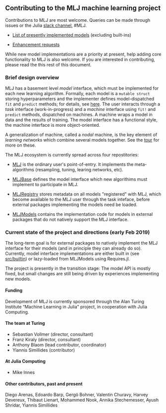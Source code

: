 ## Contributing to the MLJ machine learning project

Contributions to MLJ are most welcome. Queries can be made through
issues or the Julia [slack
channel](https://slackinvite.julialang.org), #MLJ.


- [List of presently implemented models](https://github.com/alan-turing-institute/MLJRegistry.jl/blob/master/Models.toml) (excluding built-ins)

- [Enhancement requests](https://github.com/alan-turing-institute/MLJ.jl/issues?utf8=✓&q=is%3Aissue+is%3Aopen+label%3A%22enhancement%22)


While new model implementations are a priority at present, help adding core
functionality to MLJ is also welcome. If you are interested in
contributing, please read the this rest of this document.


### Brief design overview

MLJ has a basement level *model* interface, which must be implemented
for each new learning algorithm. Formally, each model is a `mutable
struct` storing hyperparameters and the implementer defines
model-dispatched `fit` and `predict` methods; for details, see
[here](doc/adding_new_models.md). The user interacts through a *task*
interface (work-in-progress) and a *machine* interface using `fit!`
and `predict` methods, dispatched on machines. A machine wraps a model
in data and the results of training. The model interface has a
functional style, the machine interface is more object-oriented.

A generalization of machine, called a *nodal* machine, is the key
element of *learning networks* which combine several models
together. See the [tour](doc/tour.ipynb) for more on these.

The MLJ ecosystem is currently spread across four repostitories:

- [MLJ](https://github.com/alan-turing-institute/MLJ.jl) is the
  ordinary user's point-of-entry. It implements the meta-algorithms
  (resampling, tuning, learing networks, etc).
  
- [MLJBase](https://github.com/alan-turing-institute/MLJBase.jl)
  defines the model interface which new algorithims must implement to
  participate in MLJ.
  
- [MLJRegistry](https://github.com/alan-turing-institute/MLJRegistry.jl)
  stores metadata on all models "registered" with MLJ, which become
  available to the MLJ user through the task inteface, before external
  packages implementing the models need be loaded.
  
- [MLJModels](https://github.com/alan-turing-institute/MLJModels.jl)
  contains the implementation code for models in external packages
  that do not natively support the MLJ interface.


### Current state of the project and directions (early Feb 2019)

The long-term goal is for external packages to natively implement the
MLJ interface for their models (and in principle they can already do
so). Currently, model interface implementations are either built in
(see [src/builtin](src/builtin)) or lazy-loaded from MLJModels using
Requires.jl.

The project is presently in the transition stage: The model API is
mostly fixed, but small changes are still being driven by experiences
implementing new models.

#### Funding

Development of MLJ is currently sponsored through the Alan Turing
Institute “Machine Learning in Julia" project, in cooperation with
Julia Computing. 


#### The team at Turing

- Sebastian Vollmer (director, consultant)
- Franz Kiraly (director, consultant)
- Anthony Blaom (lead contributor, coordinator)
- Yiannis Simillides (contributor)


#### At Julia Computing

- Mike Innes

#### Other contributors, past and present

Diego Arenas, Edoardo Barp, Gergö Bohner, Valentin Churavy, Harvey
Devereux, Thibaut Lienart, Mohammed Nook, Annika Stechemesser, Ayush
Shridar, Yiannis Simillides


